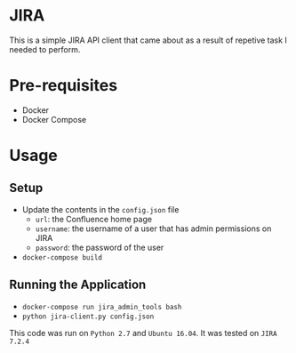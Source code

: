# JIRA
This is a simple JIRA API client that came about as a result of repetive task I needed to perform.

# Pre-requisites 
* Docker
* Docker Compose

# Usage

## Setup
* Update the contents in the `config.json` file
    - `url`: the Confluence home page
    - `username`: the username of a user that has admin permissions on JIRA
    - `password`: the password of the user
* `docker-compose build`

## Running the Application
* `docker-compose run jira_admin_tools bash`
* `python jira-client.py config.json`


This code was run on `Python 2.7` and `Ubuntu 16.04`. It was tested on `JIRA 7.2.4`

